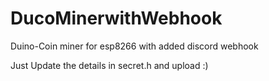 # DucoMinerwithWebhook
Duino-Coin miner for esp8266 with added discord webhook


Just Update the details in secret.h and upload :)
